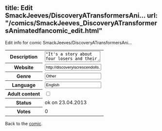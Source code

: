 title: Edit SmackJeeves/DiscoveryATransformersAni...
url: "/comics/SmackJeeves_DiscoveryATransformersAnimatedfancomic_edit.html"
---
Edit info for comic SmackJeeves/DiscoveryATransformersAni...

<form name="comic" action="http://gaepostmail.appengine.com/comic" name="post">
<table class="comicinfo">
<tr>
<th>Description</th><td><textarea name="description">&quot;It's a story about four losers and their cat.&quot; &quot;Discovery&quot; is a Transformers Animated fancomic. It is an AU &quot;what if&quot; tale if Prowl took up Lockdown's offer in &quot;A Fistful of Energon&quot;. Yeah, yeah, it's been down, but I want to do one. The comic centers on bounty hunting team Crescendolls (named humorously by Wreck-Gar) composed of leader Lockdown, ninjabot Prowl, team pet Skippy the cat, crazy loon Wreck-Gar, and smart guy Perceptor as they get into misadventures and just discover their personal demons. A good knowledge of the canon TV show is required as I will be referencing it a lot. The genre is romance/drama/comedy.</textarea></td>
</tr>
<tr>
<th>Website</th><td><input type="text" name="url" value="http://discoveryiscrescendolls.smackjeeves.com/comics/"/></td>
</tr>
<tr>
<th>Genre</th><td><input type="text" name="genre" value="Other"/></td>
</tr>
<tr>
<th>Language</th><td><input type="text" name="language" value="English"/></td>
</tr>
<tr>
<th>Adult content</th><td><input type="checkbox" name="adult" value="adult" /></td>
</tr>
<tr>
<th>Status</th><td>ok on 23.04.2013</td>
</tr>
<tr>
<th>Votes</th><td>0</div></td>
</tr>
</table>
</form>

Back to the [comic](/comics/SmackJeeves_DiscoveryATransformersAnimatedfancomic.html).
